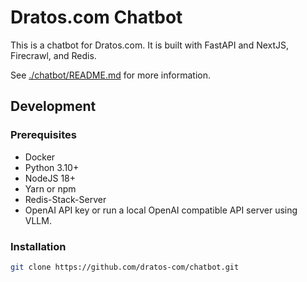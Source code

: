 # Dratos.com Chatbot

This is a chatbot for Dratos.com. It is built with FastAPI and NextJS, Firecrawl, and Redis.

See [./chatbot/README.md](./chatbot/README.md) for more information.

## Development

### Prerequisites

- Docker
- Python 3.10+
- NodeJS 18+
- Yarn or npm
- Redis-Stack-Server
- OpenAI API key or run a local OpenAI compatible API server using VLLM.

### Installation

```bash
git clone https://github.com/dratos-com/chatbot.git


